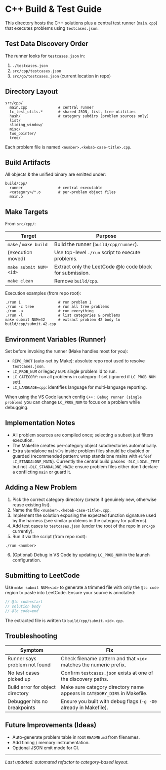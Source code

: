 # C++ Build & Test Guide

This directory hosts the C++ solutions plus a central test runner (`main.cpp`) that executes problems using `testcases.json`.

## Test Data Discovery Order
The runner looks for `testcases.json` in:
1. `./testcases.json`
2. `src/cpp/testcases.json`
3. `src/go/testcases.json` (current location in repo)

## Directory Layout
```
src/cpp/
  main.cpp              # central runner
  lc_test_utils.*       # shared JSON, list, tree utilities
  hash/                 # category subdirs (problem sources only)
  list/
  sliding_window/
  misc/
  two_pointer/
  tree/
```
Each problem file is named `<number>.<kebab-case-title>.cpp`.

## Build Artifacts
All objects & the unified binary are emitted under:
```
build/cpp/
  runner                # central executable
  <category>/*.o        # per-problem object files
  main.o
```

## Make Targets
From `src/cpp/`:

| Target | Purpose |
| ------ | ------- |
| `make` / `make build` | Build the runner (`build/cpp/runner`). |
| (execution moved) | Use top-level `./run` script to execute problems. |
| `make submit NUM=<id>` | Extract only the LeetCode @lc code block for submission. |
| `make clean` | Remove `build/cpp`. |

Execution examples (from repo root):
```
./run 1                 # run problem 1
./run -c tree           # run all tree problems
./run -a                # run everything
./run -l                # list categories & problems
make submit NUM=42      # extract problem 42 body to build/cpp/submit.42.cpp
```

## Environment Variables (Runner)
Set before invoking the runner (Make handles most for you):
- `REPO_ROOT` (auto-set by Make): absolute repo root used to resolve `testcases.json`.
- `LC_PROB_NUM` or legacy `NUM`: single problem id to run.
- `LC_CATEGORY`: run all problems in category if set (ignored if `LC_PROB_NUM` set).
- `LC_LANGUAGE=cpp`: identifies language for multi-language reporting.

When using the VS Code launch config `C++: Debug runner (single problem)` you can change `LC_PROB_NUM` to focus on a problem while debugging.

## Implementation Notes
- All problem sources are compiled once; selecting a subset just filters execution.
- The Makefile creates per-category object subdirectories automatically.
- Extra standalone `main()`s inside problem files should be disabled or guarded (recommended pattern: wrap standalone mains with `#ifdef LC_STANDALONE_MAIN`). Currently the central build passes `-DLC_LOCAL_TEST` but not `-DLC_STANDALONE_MAIN`; ensure problem files either don't declare a conflicting `main` or guard it.

## Adding a New Problem
1. Pick the correct category directory (create if genuinely new, otherwise reuse existing list).
2. Name the file `<number>.<kebab-case-title>.cpp`.
3. Implement the solution exposing the expected function signature used by the harness (see similar problems in the category for patterns).
4. Add test cases to `testcases.json` (under the root of the repo in `src/go` currently).
5. Run it via the script (from repo root):
  ```
  ./run <number>
  ```
6. (Optional) Debug in VS Code by updating `LC_PROB_NUM` in the launch configuration.

## Submitting to LeetCode
Use `make submit NUM=<id>` to generate a trimmed file with only the `@lc code` region to paste into LeetCode. Ensure your source is annotated:
```cpp
// @lc code=start
// solution body
// @lc code=end
```
The extracted file is written to `build/cpp/submit.<id>.cpp`.

## Troubleshooting
| Symptom | Fix |
| ------- | --- |
| Runner says problem not found | Check filename pattern and that `<id>` matches the numeric prefix. |
| No test cases picked up | Confirm `testcases.json` exists at one of the discovery paths. |
| Build error for object directory | Make sure category directory name appears in `CATEGORY_DIRS` in Makefile. |
| Debugger hits no breakpoints | Ensure you built with debug flags (`-g -O0` already in Makefile). |

## Future Improvements (Ideas)
- Auto-generate problem table in root `README.md` from filenames.
- Add timing / memory instrumentation.
- Optional JSON emit mode for CI.

---
_Last updated: automated refactor to category-based layout._
